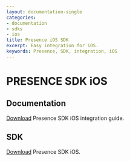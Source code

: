 ```yaml
---
layout: documentation-single
categories:
- documentation
- sdks
- ios
title: Presence iOS SDK
excerpt: Easy integration for iOS.
keywords: Presence, SDK, integration, iOS
---
```


# PRESENCE SDK iOS

## Documentation

[Download](/products-and-docs/sdks/presence/ios/Presence_SDK_IOS.pdf) Presence SDK iOS integration guide.

## SDK

[Download](/products-and-docs/sdks/presence/ios/iOS_Presence_SDK_-_Version_1_1_1.zip) Presence SDK iOS.
